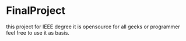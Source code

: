 # FinalProject
 this project for IEEE degree it is opensource for all geeks or programmer feel free to use it as basis.
